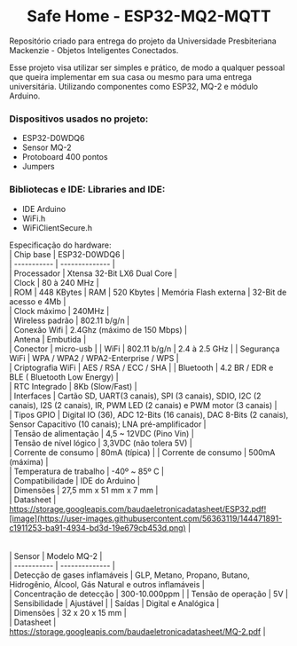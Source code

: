 <h1 align="center"> Safe Home - ESP32-MQ2-MQTT </h1>

Repositório criado para entrega do projeto da Universidade Presbiteriana Mackenzie - Objetos Inteligentes Conectados.

Esse projeto visa utilizar ser simples e prático, de modo a qualquer pessoal que queira implementar em sua casa ou mesmo para uma entrega universitária.
Utilizando componentes como ESP32, MQ-2 e módulo Arduino.

### Dispositivos usados no projeto:

 - ESP32-D0WDQ6
 - Sensor MQ-2
 - Protoboard 400 pontos
 - Jumpers

### Bibliotecas e IDE: Libraries and IDE:

   - IDE Arduino
   - WiFi.h
   - WiFiClientSecure.h

Especificação do hardware:
\
 |	Chip base	| ESP32-D0WDQ6 |	
 |	----------- | -------------- |	
 |	Processador |	Xtensa 32-Bit LX6 Dual Core |	
 |	Clock |	80 à 240 MHz |	
 |	ROM |	448 KBytes
 |	RAM |	520 Kbytes
 |	Memória Flash externa |	32-Bit de acesso e 4Mb |	
 |	Clock máximo |	240MHz |	
 |	Wireless	padrão |	802.11 b/g/n |	
 |	Conexão	Wifi |	2.4Ghz (máximo de 150 Mbps) |	
 |	Antena |	Embutida |	
 |	Conector |	micro-usb |	
 |	WiFi |	802.11 b/g/n |	2.4 à 2.5 GHz |	
 |	Segurança WiFi |	WPA / WPA2 / WPA2-Enterprise / WPS |	
 |	Criptografia WiFi |	AES / RSA / ECC / SHA |	
 |	Bluetooth |	4.2 BR / EDR e BLE ( Bluetooth Low Energy) |	
 |	RTC Integrado |	8Kb (Slow/Fast) |	
 |	Interfaces |	Cartão SD, UART(3 canais), SPI (3 canais), SDIO, I2C (2 canais), I2S (2 canais), IR, PWM LED (2 canais) e PWM motor (3 canais) |	
 |	Tipos GPIO |	Digital IO (36), ADC 12-Bits (16 canais), DAC 8-Bits (2 canais), Sensor Capacitivo (10 canais); LNA pré-amplificador |	
 |	Tensão de alimentação |	4,5 ~ 12VDC (Pino Vin) |	
 |	Tensão de nível lógico |	3,3VDC (não tolera 5V) |	
 |	Corrente de consumo |	80mA (típica) |	
 |	Corrente de consumo |	500mA (máxima) |	
 |	Temperatura de trabalho |	-40º ~ 85º C |	
 |	Compatibilidade |	IDE do Arduino |	
 |	Dimensões |	27,5 mm x 51 mm x 7 mm |	
 |	Datasheet |	https://storage.googleapis.com/baudaeletronicadatasheet/ESP32.pdf![image](https://user-images.githubusercontent.com/56363119/144471891-c1911253-ba91-4934-bd3d-19e679cb453d.png) |	
\
\
 |	Sensor |	Modelo	MQ-2 |	
 |	----------- | -------------- |	
 |	Detecção de gases inflamáveis |	GLP, Metano, Propano, Butano, Hidrogênio, Álcool, Gás Natural e outros inflamáveis |	
 |	Concentração de detecção |	300-10.000ppm |	
 |	Tensão de operação |	5V |	
 |	Sensibilidade |	Ajustável |	
 |	Saídas |	Digital e Analógica |	
 |	Dimensões |	32 x 20 x 15 mm |	
 |	Datasheet |	https://storage.googleapis.com/baudaeletronicadatasheet/MQ-2.pdf |	


